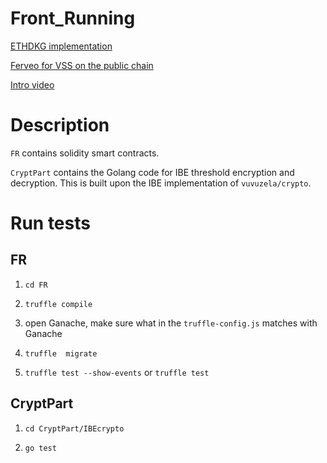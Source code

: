 # Front_Running

[ETHDKG implementation](https://github.com/PhilippSchindler/ethdkg/)

[Ferveo for VSS on the public chain](https://anoma.network/blog/ferveo-a-distributed-key-generation-scheme-for-front-running-protection/)

[Intro video](https://youtu.be/otGWjS9zDeE)

# Description

`FR` contains solidity smart contracts.

`CryptPart` contains the Golang code for IBE threshold encryption and decryption. This is built upon the IBE implementation of `vuvuzela/crypto`.

# Run tests

## FR

1. `cd FR`

2. `truffle compile`

3. open Ganache, make sure what in the `truffle-config.js` matches with Ganache

4. `truffle  migrate`

5. `truffle test --show-events` or `truffle test`

## CryptPart

1. `cd CryptPart/IBEcrypto`

2. `go test`
